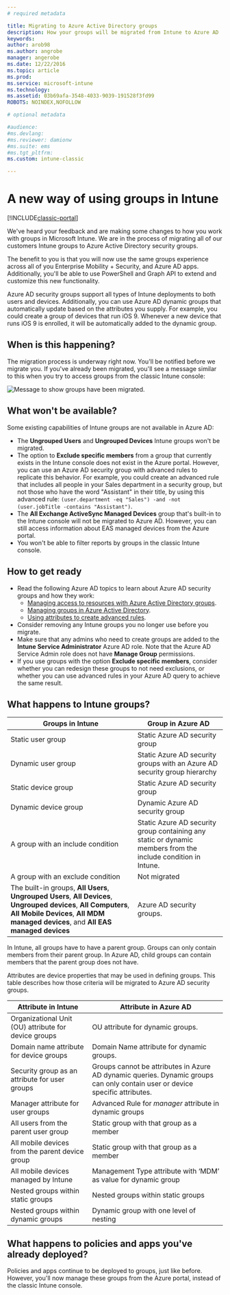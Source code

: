 ```yaml
---
# required metadata

title: Migrating to Azure Active Directory groups
description: How your groups will be migrated from Intune to Azure AD
keywords:
author: arob98
ms.author: angrobe
manager: angerobe
ms.date: 12/22/2016
ms.topic: article
ms.prod:
ms.service: microsoft-intune
ms.technology:
ms.assetid: 03b69afa-3548-4033-9039-191528f3fd99
ROBOTS: NOINDEX,NOFOLLOW

# optional metadata

#audience:
#ms.devlang:
#ms.reviewer: damionw
#ms.suite: ems
#ms.tgt_pltfrm:
ms.custom: intune-classic

---
```


# A new way of using groups in Intune

[!INCLUDE[classic-portal](../includes/classic-portal.md)]

We've heard your feedback and are making some changes to how you work with groups in Microsoft Intune.
We are in the process of migrating all of our customers Intune groups to Azure Active Directory security groups.

The benefit to you is that you will now use the same groups experience across all of you Enterprise Mobility + Security, and Azure AD apps. Additionally, you'll be able to use PowerShell and Graph API to extend and customize this new functionality.

Azure AD security groups support all types of Intune deployments to both users and devices. Additionally, you can use Azure AD dynamic groups that automatically update based on the attributes you supply. For example, you could create a group of devices that run iOS 9. Whenever a new device that runs iOS 9 is enrolled, it will be automatically added to the dynamic group.

## When is this happening?

The migration process is underway right now. You'll be notified before we migrate you.
If you've already been migrated, you'll see a message similar to this when you try to access groups from the classic Intune console:

![Message to show groups have been migrated.](http://i.imgur.com/72KRaXj.png)

## What won't be available?

Some existing capabilities of Intune groups are not available in Azure AD:

- The **Ungrouped Users** and **Ungrouped Devices** Intune groups won't be migrated.
- The option to **Exclude specific members** from a group that currently exists in the Intune console does not exist in the Azure portal. However, you can use an Azure AD security group with advanced rules to replicate this behavior. For example, you could create an advanced rule that includes all people in your Sales department in a security group, but not those who have the word "Assistant" in their title, by using this advanced rule:
  `(user.department -eq "Sales") -and -not (user.jobTitle -contains "Assistant")`.
- The **All Exchange ActiveSync Managed Devices** group that's built-in to the Intune console will not be migrated to Azure AD. However, you can still access information about EAS managed devices from the Azure portal.
- You won't be able to filter reports by groups in the classic Intune console.
  <!--- - Custom group targeting of notification rules will not be available. ROB I took this out as I couldn't replicate the behavior. --->

## How to get ready

- Read the following Azure AD topics to learn about Azure AD security groups and how they work:
	-  [Managing access to resources with Azure Active Directory groups](https://azure.microsoft.com/documentation/articles/active-directory-manage-groups/).
	-  [Managing groups in Azure Active Directory](https://azure.microsoft.com/documentation/articles/active-directory-accessmanagement-manage-groups/).
	-  [Using attributes to create advanced rules](https://azure.microsoft.com/documentation/articles/active-directory-accessmanagement-groups-with-advanced-rules/).
- Consider removing any Intune groups you no longer use before you migrate.
-  Make sure that any admins who need to create groups are added to the **Intune Service Administrator** Azure AD role. Note that the Azure AD Service Admin role does not have **Manage Group** permissions.
-  If you use groups with the option **Exclude specific members**, consider whether you can redesign these groups to not need exclusions, or whether you can use advanced rules in your Azure AD query to achieve the same result.


## What happens to Intune groups?

| Groups in Intune|Group in Azure AD|
|-----------------------------------------------------------------------|-------------------------------------------------------------|
|Static user group|Static Azure AD security group|
|Dynamic user group|Static Azure AD security groups with an Azure AD security group hierarchy|
|Static device group|Static Azure AD security group|
|Dynamic device group|Dynamic Azure AD security group|
|A group with an include condition|Static Azure AD security group containing any static or dynamic members from the include condition in Intune.|
|A group with an exclude condition|Not migrated|
|The built-in groups, **All Users**, **Ungrouped Users**, **All Devices**, **Ungrouped devices**, **All Computers**, **All Mobile Devices**, **All MDM managed devices**, and **All EAS managed devices**|Azure AD security groups.|

In Intune, all groups have to have a parent group. Groups can only contain members from their parent group. In Azure AD, child groups can contain members that the parent group does not have.

Attributes are device properties that may be used in defining groups. This table describes how those criteria will be migrated to Azure AD security groups.

| Attribute in Intune|Attribute in Azure AD|
|-----------------------------------------------------------------------|-------------------------------------------------------------|
|Organizational Unit (OU) attribute for device groups|OU attribute for dynamic groups.|
|Domain name attribute for device groups|Domain Name attribute for dynamic groups.|
|Security group as an attribute for user groups|Groups cannot be attributes in Azure AD dynamic queries. Dynamic groups can only contain user or device specific attributes.|
|Manager attribute for user groups|Advanced Rule for *manager* attribute in dynamic groups|
|All users from the parent user group|Static group with that group as a member|
|All mobile devices from the parent device group|Static group with that group as a member|
|All mobile devices managed by Intune|Management Type attribute with ‘MDM’ as value for dynamic group|
|Nested groups within static groups |Nested groups within static groups|
|Nested groups within dynamic groups|Dynamic group with one level of nesting|

## What happens to policies and apps you've already deployed?

Policies and apps continue to be deployed to groups, just like before. However, you'll now manage these groups from the Azure portal, instead of the classic Intune console.
 
